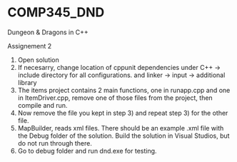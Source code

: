 # COMP345_DND
Dungeon &amp; Dragons in C++

Assignement 2

1) Open solution
2) If necesarry, change location of cppunit dependencies under C++ -> include directory for all configurations.
and linker -> input -> additional library
3) The items project contains 2 main functions, one in runapp.cpp and one in ItemDriver.cpp, 
remove one of those files from the project, then compile and run.
4) Now remove the file you kept in step 3) and repeat step 3) for the other file.
5) MapBuilder, reads xml files. There should be an example .xml file with the Debug folder of the solution. Build the solution in 
Visual Studios, but do not run through there.
6) Go to debug folder and run dnd.exe for testing.